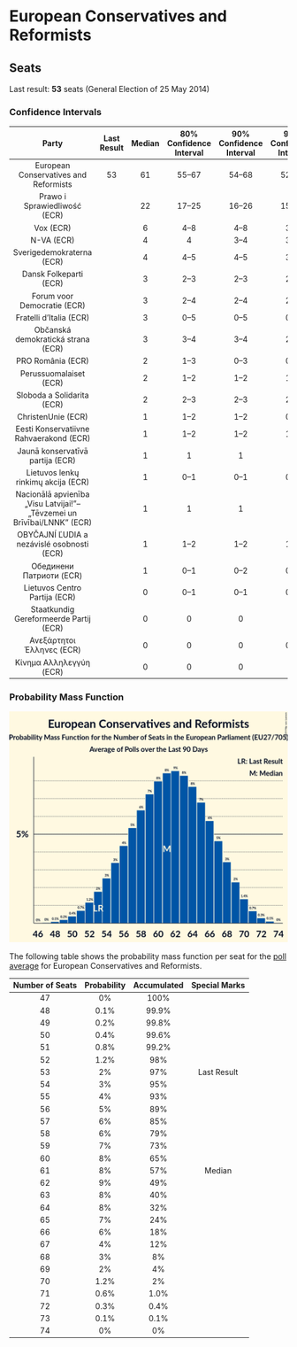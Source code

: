 # European Conservatives and Reformists

## Seats

Last result: **53** seats (General Election of 25 May 2014)

### Confidence Intervals

| Party | Last Result | Median | 80% Confidence Interval | 90% Confidence Interval | 95% Confidence Interval | 99% Confidence Interval |
|:-----:|:-----------:|:------:|:-----------------------:|:-----------------------:|:-----------------------:|:-----------------------:|
| European Conservatives and Reformists | 53 | 61 | 55–67 | 54–68 | 52–69 | 50–71 |
| Prawo i Sprawiedliwość (ECR) | | 22 | 17–25 | 16–26 | 15–26 | 15–27 |
| Vox (ECR) | | 6 | 4–8 | 4–8 | 3–8 | 3–9 |
| N-VA (ECR) | | 4 | 4 | 3–4 | 3–4 | 3–5 |
| Sverigedemokraterna (ECR) | | 4 | 4–5 | 4–5 | 3–5 | 3–5 |
| Dansk Folkeparti (ECR) | | 3 | 2–3 | 2–3 | 2–3 | 2–4 |
| Forum voor Democratie (ECR) | | 3 | 2–4 | 2–4 | 2–4 | 2–4 |
| Fratelli d’Italia (ECR) | | 3 | 0–5 | 0–5 | 0–5 | 0–6 |
| Občanská demokratická strana (ECR) | | 3 | 3–4 | 3–4 | 2–4 | 2–5 |
| PRO România (ECR) | | 2 | 1–3 | 0–3 | 0–4 | 0–4 |
| Perussuomalaiset (ECR) | | 2 | 1–2 | 1–2 | 1–2 | 1–2 |
| Sloboda a Solidarita (ECR) | | 2 | 2–3 | 2–3 | 2–3 | 1–3 |
| ChristenUnie (ECR) | | 1 | 1–2 | 1–2 | 0–2 | 0–2 |
| Eesti Konservatiivne Rahvaerakond (ECR) | | 1 | 1–2 | 1–2 | 1–2 | 1–2 |
| Jaunā konservatīvā partija (ECR) | | 1 | 1 | 1 | 1 | 1 |
| Lietuvos lenkų rinkimų akcija (ECR) | | 1 | 0–1 | 0–1 | 0–1 | 0–1 |
| Nacionālā apvienība „Visu Latvijai!”–„Tēvzemei un Brīvībai/LNNK” (ECR) | | 1 | 1 | 1 | 1 | 1 |
| OBYČAJNÍ ĽUDIA a nezávislé osobnosti (ECR) | | 1 | 1–2 | 1–2 | 1–2 | 1–2 |
| Обединени Патриоти (ECR) | | 1 | 0–1 | 0–2 | 0–2 | 0–2 |
| Lietuvos Centro Partija (ECR) | | 0 | 0–1 | 0–1 | 0–1 | 0–1 |
| Staatkundig Gereformeerde Partij (ECR) | | 0 | 0 | 0 | 0 | 0 |
| Ανεξάρτητοι Έλληνες (ECR) | | 0 | 0 | 0 | 0–1 | 0–1 |
| Κίνημα Αλληλεγγύη (ECR) | | 0 | 0 | 0 | 0 | 0 |

### Probability Mass Function

![Graph with seats probability mass function not yet produced](average-seats-pmf-europeanconservativesandreformists.png "Seats Probability Mass Function")

The following table shows the probability mass function per seat for the [poll average](average.html) for European Conservatives and Reformists.

| Number of Seats | Probability | Accumulated | Special Marks |
|:---------------:|:-----------:|:-----------:|:-------------:|
| 47 | 0% | 100% |  |
| 48 | 0.1% | 99.9% |  |
| 49 | 0.2% | 99.8% |  |
| 50 | 0.4% | 99.6% |  |
| 51 | 0.8% | 99.2% |  |
| 52 | 1.2% | 98% |  |
| 53 | 2% | 97% | Last Result |
| 54 | 3% | 95% |  |
| 55 | 4% | 93% |  |
| 56 | 5% | 89% |  |
| 57 | 6% | 85% |  |
| 58 | 6% | 79% |  |
| 59 | 7% | 73% |  |
| 60 | 8% | 65% |  |
| 61 | 8% | 57% | Median |
| 62 | 9% | 49% |  |
| 63 | 8% | 40% |  |
| 64 | 8% | 32% |  |
| 65 | 7% | 24% |  |
| 66 | 6% | 18% |  |
| 67 | 4% | 12% |  |
| 68 | 3% | 8% |  |
| 69 | 2% | 4% |  |
| 70 | 1.2% | 2% |  |
| 71 | 0.6% | 1.0% |  |
| 72 | 0.3% | 0.4% |  |
| 73 | 0.1% | 0.1% |  |
| 74 | 0% | 0% |  |



